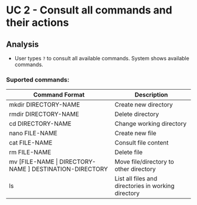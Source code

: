 # UC 2 - Consult all commands and their actions

## Analysis

- User types `?` to consult all available commands. System shows available commands.

### Suported commands:

| Command Format | Description |    
| --------| ----------- |
| mkdir DIRECTORY-NAME | Create new directory |
| rmdir DIRECTORY-NAME | Delete directory |
| cd DIRECTORY-NAME | Change working directory |
| nano FILE-NAME | Create new file |
| cat FILE-NAME | Consult file content |
| rm FILE-NAME | Delete file |
| mv [FILE-NAME \| DIRECTORY-NAME ] DESTINATION-DIRECTORY | Move file/directory to other directory |
| ls | List all files and directories in working directory |
